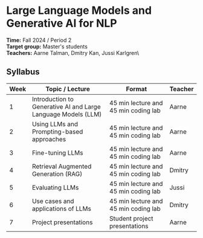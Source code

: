 # Large Language Models and Generative AI for NLP

**Time:** Fall 2024 / Period 2\
**Target group:** Master's students\
**Teachers:** Aarne Talman, Dmitry Kan, Jussi Karlgren\

## Syllabus

| Week | Topic / Lecture                                               | Format                               | Teacher |
|------|---------------------------------------------------------------|--------------------------------------|---------|
| 1    | Introduction to Generative AI and Large Language Models (LLM) | 45 min lecture and 45 min coding lab | Aarne   |
| 2    | Using LLMs and Prompting-based approaches                     | 45 min lecture and 45 min coding lab | Aarne   |
| 3    | Fine-tuning LLMs                                              | 45 min lecture and 45 min coding lab | Aarne   |
| 4    | Retrieval Augmented Generation (RAG)                          | 45 min lecture and 45 min coding lab | Dmitry  |
| 5    | Evaluating LLMs                                               | 45 min lecture and 45 min coding lab | Jussi   |
| 6    | Use cases and applications of LLMs                            | 45 min lecture and 45 min coding lab | Dmitry  |
| 7    | Project presentations                                         | Student project presentations        | Aarne   |
